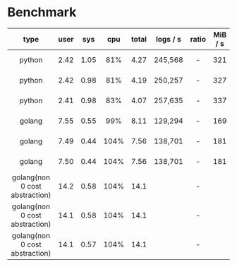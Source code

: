 # Benchmark

| type                           | user | sys  | cpu  | total | logs / s | ratio | MiB / s | RSS      |
|:------------------------------:|:----:|:----:|:----:|:-----:|:--------:|:-----:|:-------:|:--------:|
| python                         | 2.42 | 1.05 |  81% | 4.27  | 245,568  |   -   | 321     | 1,724 MB |
| python                         | 2.42 | 0.98 |  81% | 4.19  | 250,257  |   -   | 327     | 1,724 MB |
| python                         | 2.41 | 0.98 |  83% | 4.07  | 257,635  |   -   | 337     | 1,888 MB |
| golang                         | 7.55 | 0.55 |  99% | 8.11  | 129,294  |   -   | 169     | 18.09 MB |
| golang                         | 7.49 | 0.44 | 104% | 7.56  | 138,701  |   -   | 181     | 17.69 MB |
| golang                         | 7.50 | 0.44 | 104% | 7.56  | 138,701  |   -   | 181     | 18.27 MB |
| golang(non 0 cost abstraction) | 14.2 | 0.58 | 104% | 14.1  |          |   -   |         | 18.10 MB |
| golang(non 0 cost abstraction) | 14.1 | 0.58 | 104% | 14.1  |          |   -   |         | 17.55 MB |
| golang(non 0 cost abstraction) | 14.1 | 0.57 | 104% | 14.1  |          |   -   |         | 17.45 MB |
